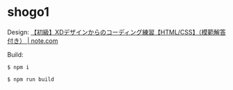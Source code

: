 # shogo1

Design: [【初級】XDデザインからのコーディング練習【HTML/CSS】（模範解答付き） | note.com](https://note.com/samuraibrass/n/n2108f5f03dd8?magazine_key=mad296098d928)

Build:

```
$ npm i

$ npm run build
```
